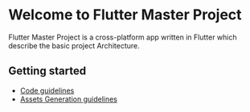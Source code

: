 # Welcome to Flutter Master Project

Flutter Master Project is a cross-platform app written in Flutter which describe the basic project Architecture.

## Getting started
- [Code guidelines](doc/code_guidelines.md)
- [Assets Generation guidelines](doc/assets_generation.md)
